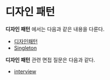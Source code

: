 # 디자인 패턴

**디자인 패턴** 에서는 다음과 같은 내용을 다룬다.

* [디자인패턴](./DesignPattern/README.md)
* [Singleton](./Singleton/README.md)



**디자인 패턴** 관련 면접 질문은 다음과 같다.

* [interview](./interview/README.md)